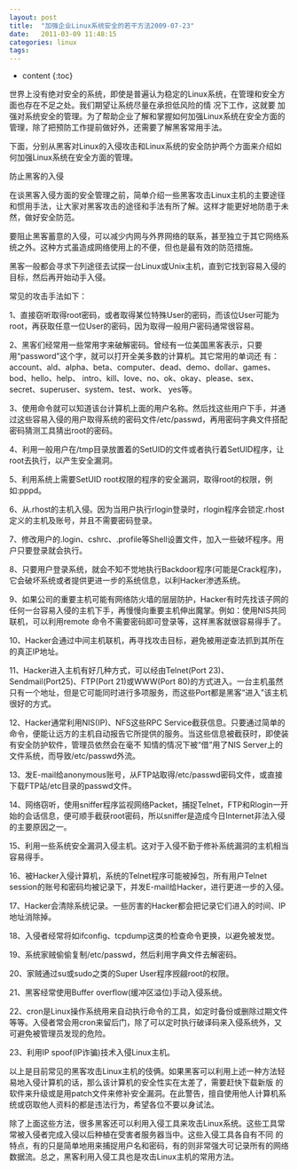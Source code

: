 ```yaml
---
layout: post
title:  "加强企业Linux系统安全的若干方法2009-07-23"
date:   2011-03-09 11:48:15
categories: linux
tags:
---
```


* content
{:toc}

世界上没有绝对安全的系统，即使是普遍认为稳定的Linux系统，在管理和安全方面也存在不足之处。我们期望让系统尽量在承担低风险的情 况下工作，这就要  加强对系统安全的管理。为了帮助企业了解和掌握如何加强Linux系统在安全方面的管理，除了把预防工作提前做好外，还需要了解黑客常用手法。 
 
 下面，分别从黑客对Linux的入侵攻击和Linux系统的安全防护两个方面来介绍如何加强Linux系统在安全方面的管理。 
 
 防止黑客的入侵 
 
 在谈黑客入侵方面的安全管理之前，简单介绍一些黑客攻击Linux主机的主要途径和惯用手法，让大家对黑客攻击的途径和手法有所了解。这样才能更好地防患于未然，做好安全防范。 
 
 要阻止黑客蓄意的入侵，可以减少内网与外界网络的联系，甚至独立于其它网络系统之外。这种方式虽造成网络使用上的不便，但也是最有效的防范措施。 
 
 黑客一般都会寻求下列途径去试探一台Linux或Unix主机，直到它找到容易入侵的目标，然后再开始动手入侵。 
 
 常见的攻击手法如下： 
 
 1、直接窃听取得root密码，或者取得某位特殊User的密码，而该位User可能为root，再获取任意一位User的密码，因为取得一般用户密码通常很容易。 
 
 2、黑客们经常用一些常用字来破解密码。曾经有一位美国黑客表示，只要用“password”这个字，就可以打开全美多数的计算机。其它常用的单词还  有：account、ald、alpha、beta、computer、dead、demo、dollar、games、bod、hello、help、   intro、kill、love、no、ok、okay、please、sex、secret、superuser、system、test、work、  yes等。 
 
 3、使用命令就可以知道该台计算机上面的用户名称。然后找这些用户下手，并通过这些容易入侵的用户取得系统的密码文件/etc/passwd，再用密码字典文件搭配密码猜测工具猜出root的密码。 
 
 4、利用一般用户在/tmp目录放置着的SetUID的文件或者执行着SetUID程序，让root去执行，以产生安全漏洞。 
 
 5、利用系统上需要SetUID root权限的程序的安全漏洞，取得root的权限，例如:pppd。 
 
 6、从.rhost的主机入侵。因为当用户执行rlogin登录时，rlogin程序会锁定.rhost定义的主机及账号，并且不需要密码登录。 
 
 7、修改用户的.login、cshrc、.profile等Shell设置文件，加入一些破坏程序。用户只要登录就会执行。 
 
 8、只要用户登录系统，就会不知不觉地执行Backdoor程序(可能是Crack程序)，它会破坏系统或者提供更进一步的系统信息，以利Hacker渗透系统。 
 
 9、如果公司的重要主机可能有网络防火墙的层层防护，Hacker有时先找该子网的任何一台容易入侵的主机下手，再慢慢向重要主机伸出魔掌。例如：使用NIS共同联机，可以利用remote 命令不需要密码即可登录等，这样黑客就很容易得手了。 
 
 10、Hacker会通过中间主机联机，再寻找攻击目标，避免被用逆查法抓到其所在的真正IP地址。
 
    
 11、Hacker进入主机有好几种方式，可以经由Telnet(Port 23)、Sendmail(Port25)、FTP(Port  21)或WWW(Port  80)的方式进入。一台主机虽然只有一个地址，但是它可能同时进行多项服务，而这些Port都是黑客“进入”该主机很好的方式。 
 
 12、Hacker通常利用NIS(IP)、NFS这些RPC  Service截获信息。只要通过简单的命令，便能让远方的主机自动报告它所提供的服务。当这些信息被截获时，即使装有安全防护软件，管理员依然会在毫不  知情的情况下被“借”用了NIS Server上的文件系统，而导致/etc/passwd外流。 
 
 13、发E-mail给anonymous账号，从FTP站取得/etc/passwd密码文件，或直接下载FTP站/etc目录的passwd文件。 
 
 14、网络窃听，使用sniffer程序监视网络Packet，捕捉Telnet，FTP和Rlogin一开始的会话信息，便可顺手截获root密码，所以sniffer是造成今日Internet非法入侵的主要原因之一。 
 
 15、利用一些系统安全漏洞入侵主机。这对于入侵不勤于修补系统漏洞的主机相当容易得手。 
 
 16、被Hacker入侵计算机，系统的Telnet程序可能被掉包，所有用户Telnet session的账号和密码均被记录下，并发E-mail给Hacker，进行更进一步的入侵。 
 
 17、Hacker会清除系统记录。一些厉害的Hacker都会把记录它们进入的时间、IP地址消除掉。 
 
 18、入侵者经常将如ifconfig、tcpdump这类的检查命令更换，以避免被发觉。 
 
 19、系统家贼偷偷复制/etc/passwd，然后利用字典文件去解密码。 
 
 20、家贼通过su或sudo之类的Super User程序觊觎root的权限。 
 
 21、黑客经常使用Buffer overflow(缓冲区溢位)手动入侵系统。 
 
 22、cron是Linux操作系统用来自动执行命令的工具，如定时备份或删除过期文件等等。入侵者常会用cron来留后门，除了可以定时执行破译码来入侵系统外，又可避免被管理员发现的危险。 
 
 23、利用IP spoof(IP诈骗)技术入侵Linux主机。 
 
 以上是目前常见的黑客攻击Linux主机的伎俩。如果黑客可以利用上述一种方法轻易地入侵计算机的话，那么该计算机的安全性实在太差了，需要赶快下载新版  的软件来升级或是用patch文件来修补安全漏洞。在此警告，擅自使用他人计算机系统或窃取他人资料的都是违法行为，希望各位不要以身试法。 
 
 除了上面这些方法，很多黑客还可以利用入侵工具来攻击Linux系统。这些工具常常被入侵者完成入侵以后种植在受害者服务器当中。这些入侵工具各自有不同  的特点，有的只是简单地用来捕捉用户名和密码，有的则非常强大可记录所有的网络数据流。总之，黑客利用入侵工具也是攻击Linux主机的常用方法。
        
